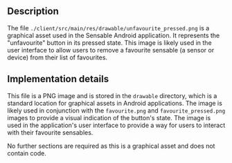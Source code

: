 ## Description

The file `./client/src/main/res/drawable/unfavourite_pressed.png` is a graphical asset used in the Sensable Android application. It represents the "unfavourite" button in its pressed state. This image is likely used in the user interface to allow users to remove a favourite sensable (a sensor or device) from their list of favourites.


## Implementation details

This file is a PNG image and is stored in the `drawable` directory, which is a standard location for graphical assets in Android applications. The image is likely used in conjunction with the `favourite.png` and `favourite_pressed.png` images to provide a visual indication of the button's state. The image is used in the application's user interface to provide a way for users to interact with their favourite sensables.

No further sections are required as this is a graphical asset and does not contain code.



